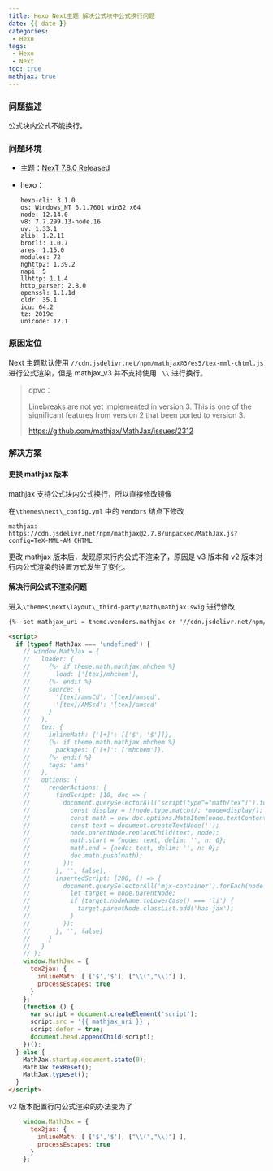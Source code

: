 ```yaml
---
title: Hexo Next主题 解决公式块中公式换行问题
date: {{ date }}
categories:
 - Hexo
tags:
 - Hexo
 - Next
toc: true
mathjax: true
---
```




### 问题描述

公式块内公式不能换行。

<!--more-->

### 问题环境

+ 主题：[NexT 7.8.0 Released](https://theme-next.org/next-7-8-0-released/)

+ hexo：

    ```
    hexo-cli: 3.1.0
    os: Windows_NT 6.1.7601 win32 x64
    node: 12.14.0
    v8: 7.7.299.13-node.16
    uv: 1.33.1
    zlib: 1.2.11
    brotli: 1.0.7
    ares: 1.15.0
    modules: 72
    nghttp2: 1.39.2
    napi: 5
    llhttp: 1.1.4
    http_parser: 2.8.0
    openssl: 1.1.1d
    cldr: 35.1
    icu: 64.2
    tz: 2019c
    unicode: 12.1
    ```


### 原因定位

Next 主题默认使用 `//cdn.jsdelivr.net/npm/mathjax@3/es5/tex-mml-chtml.js`  进行公式渲染，但是 mathjax_v3 并不支持使用 ` \\` 进行换行。

> dpvc：
>
> Linebreaks are not yet implemented in version 3.  This is one of the  significant features from version 2 that been ported to version 3.
>
> https://github.com/mathjax/MathJax/issues/2312

### 解决方案

#### 更换 mathjax 版本

mathjax 支持公式块内公式换行，所以直接修改镜像

在`\themes\next\_config.yml` 中的 `vendors` 结点下修改

```
mathjax: https://cdn.jsdelivr.net/npm/mathjax@2.7.8/unpacked/MathJax.js?config=TeX-MML-AM_CHTML
```

更改 mathjax 版本后，发现原来行内公式不渲染了，原因是 v3 版本和 v2 版本对行内公式渲染的设置方式发生了变化。

#### 解决行间公式不渲染问题

进入`\themes\next\layout\_third-party\math\mathjax.swig`  进行修改

```html
{%- set mathjax_uri = theme.vendors.mathjax or '//cdn.jsdelivr.net/npm/mathjax@3/es5/tex-mml-chtml.js' %}

<script>
  if (typeof MathJax === 'undefined') {
    // window.MathJax = {
    //   loader: {
    //     {%- if theme.math.mathjax.mhchem %}
    //       load: ['[tex]/mhchem'],
    //     {%- endif %}
    //     source: {
    //       '[tex]/amsCd': '[tex]/amscd',
    //       '[tex]/AMScd': '[tex]/amscd'
    //     }
    //   },
    //   tex: {
    //     inlineMath: {'[+]': [['$', '$']]},
    //     {%- if theme.math.mathjax.mhchem %}
    //       packages: {'[+]': ['mhchem']},
    //     {%- endif %}
    //     tags: 'ams'
    //   },
    //   options: {
    //     renderActions: {
    //       findScript: [10, doc => {
    //         document.querySelectorAll('script[type^="math/tex"]').forEach(node => {
    //           const display = !!node.type.match(/; *mode=display/);
    //           const math = new doc.options.MathItem(node.textContent, doc.inputJax[0], display);
    //           const text = document.createTextNode('');
    //           node.parentNode.replaceChild(text, node);
    //           math.start = {node: text, delim: '', n: 0};
    //           math.end = {node: text, delim: '', n: 0};
    //           doc.math.push(math);
    //         });
    //       }, '', false],
    //       insertedScript: [200, () => {
    //         document.querySelectorAll('mjx-container').forEach(node => {
    //           let target = node.parentNode;
    //           if (target.nodeName.toLowerCase() === 'li') {
    //             target.parentNode.classList.add('has-jax');
    //           }
    //         });
    //       }, '', false]
    //     }
    //   }
    // };
    window.MathJax = {
      tex2jax: {
        inlineMath: [ ['$','$'], ["\\(","\\)"] ],
        processEscapes: true
      }
    };
    (function () {
      var script = document.createElement('script');
      script.src = '{{ mathjax_uri }}';
      script.defer = true;
      document.head.appendChild(script);
    })();
  } else {
    MathJax.startup.document.state(0);
    MathJax.texReset();
    MathJax.typeset();
  }
</script>
```

v2 版本配置行内公式渲染的办法变为了

```javascript
	window.MathJax = {
      tex2jax: {
        inlineMath: [ ['$','$'], ["\\(","\\)"] ],
        processEscapes: true
      }
    };
```


